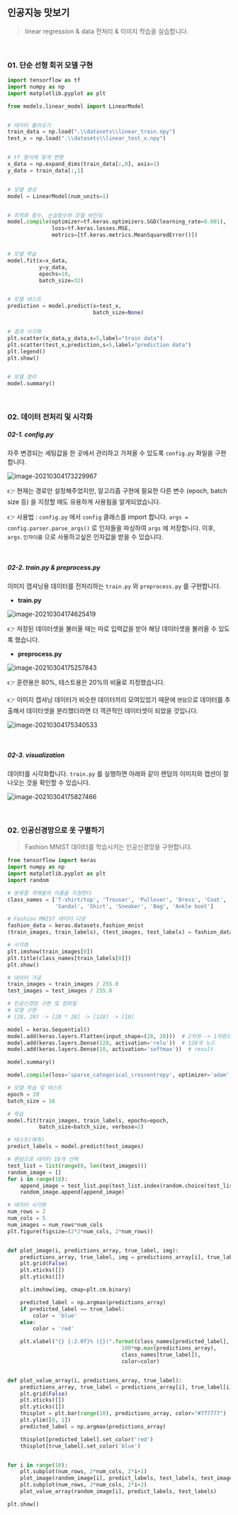 ## 인공지능 맛보기 

> linear regression & data 전처리 & 이미지 학습을 실습합니다.

<br/>

### 01. 단순 선형 회귀 모델 구현

```python
import tensorflow as tf
import numpy as np
import matplotlib.pyplot as plt

from models.linear_model import LinearModel


# 데이터 불러오기
train_data = np.load(".\\datasets\\linear_train.npy")
test_x = np.load(".\\datasets\\linear_test_x.npy")


# tf 형식에 맞게 변환
x_data = np.expand_dims(train_data[:,0], axis=1)
y_data = train_data[:,1]


# 모델 생성
model = LinearModel(num_units=1)


# 최적화 함수, 손실함수와 모델 바인딩
model.compile(optimizer=tf.keras.optimizers.SGD(learning_rate=0.001),
			  loss=tf.keras.losses.MSE,
			  metrics=[tf.keras.metrics.MeanSquaredError()])


# 모델 학습
model.fit(x=x_data, 
		  y=y_data, 
		  epochs=10, 
		  batch_size=32)


# 모델 테스트
prediction = model.predict(x=test_x,
    					   batch_size=None)


# 결과 시각화
plt.scatter(x_data,y_data,s=5,label="train data")
plt.scatter(test_x,prediction,s=5,label="prediction data")
plt.legend()
plt.show()


# 모델 정리
model.summary()
```

<br/>

### 02. 데이터 전처리 및 시각화 

##### 02-1.  config.py  

자주 변경되는 세팅값을 한 곳에서 관리하고 가져올 수 있도록 `config.py` 파일을 구현합니다.

![image-20210304173229967](README.assets/image-20210304173229967.png)

👉 현재는 경로만 설정해주었지만, 알고리즘 구현에 필요한 다른 변수 (epoch, batch size 등) 을 지정할 때도 유용하게 사용됨을 알게되었습니다. 

👉 사용법 : `config.py` 에서 `config`  클래스를 import 합니다.  `args = config.parser.parse_args()` 로 인자들을 파싱하여 `args` 에 저장합니다. 이후, `args.인자이름` 으로 사용하고싶은 인자값을 받을 수 있습니다.

<br/>

##### 02-2. train.py & preprocess.py

이미지 캡셔닝용 데이터를 전처리하는 `train.py` 와 `preprocess.py` 를 구현합니다. 

- **train.py**

![image-20210304174625419](README.assets/image-20210304174625419.png)

👉 저장된 데이터셋을 불러올 때는 따로 입력값을 받아 해당 데이터셋을 불러올 수 있도록 했습니다.

- **preprocess.py**

![image-20210304175257843](README.assets/image-20210304175257843.png)

👉 훈련용은 80%, 테스트용은 20%의 비율로 지정했습니다. 

👉 이미지 캡셔닝 데이터가 비슷한 데이터끼리 모여있었기 때문에 `랜덤`으로 데이터를 추출해서 데이터셋을 분리했더라면 더 객관적인 데이터셋이 되었을 것입니다.  

![image-20210304175340533](README.assets/image-20210304175340533.png)

<br/>

##### 02-3. visualization

데이터를 시각화합니다. `train.py` 를 실행하면 아래와 같이 랜덤의 이미지와 캡션이 잘 나오는 것을 확인할 수 있습니다. 

![image-20210304175827466](README.assets/image-20210304175827466.png)

<br/>

### 02. 인공신경망으로 옷 구별하기

> Fashion MNIST 데이터를 학습시키는 인공신경망을 구현합니다.

```python
from tensorflow import keras
import numpy as np
import matplotlib.pyplot as plt
import random

# 분류할 객체들의 이름을 지정한다
class_names = ['T-shirt/top', 'Trouser', 'Pullover', 'Dress', 'Coat',
               'Sandal', 'Shirt', 'Sneaker', 'Bag', 'Ankle boot']

# Fashion MNIST 데이터 다운
fashion_data = keras.datasets.fashion_mnist
(train_images, train_labels), (test_images, test_labels) = fashion_data.load_data()

# 시각화
plt.imshow(train_images[0])
plt.title(class_names[train_labels[0]])
plt.show()

# 데이터 가공
train_images = train_images / 255.0
test_images = test_images / 255.0

# 인공신경망 구현 및 컴파일
# 모델 구현
# [28, 28] -> [28 * 28] -> [128] -> [10]

model = keras.Sequential()
model.add(keras.layers.Flatten(input_shape=(28, 28)))  # 2차원 -> 1차원으로 변경
model.add(keras.layers.Dense(128, activation='relu'))  # 128개 노드
model.add(keras.layers.Dense(10, activation='softmax'))  # result

model.summary()

model.compile(loss='sparse_categorical_crossentropy', optimizer='adam', metrics=['acc'])

# 모델 학습 및 테스트
epoch = 20
batch_size = 16

# 학습
model.fit(train_images, train_labels, epochs=epoch,
          batch_size=batch_size, verbose=2)

# 테스트(예측)
predict_labels = model.predict(test_images)

# 랜덤으로 데이터 10개 선택
test_list = list(range(0, len(test_images)))
random_image = []
for i in range(10):
    append_image = test_list.pop(test_list.index(random.choice(test_list)))
    random_image.append(append_image)

# 데이터 시각화
num_rows = 2
num_cols = 5
num_images = num_rows*num_cols
plt.figure(figsize=(2*2*num_cols, 2*num_rows))


def plot_image(i, predictions_array, true_label, img):
    predictions_array, true_label, img = predictions_array[i], true_label[i], img[i]
    plt.grid(False)
    plt.xticks([])
    plt.yticks([])

    plt.imshow(img, cmap=plt.cm.binary)

    predicted_label = np.argmax(predictions_array)
    if predicted_label == true_label:
        color = 'blue'
    else:
        color = 'red'

    plt.xlabel("{} {:2.0f}% ({})".format(class_names[predicted_label],
                                    100*np.max(predictions_array),
                                    class_names[true_label]),
                                    color=color)


def plot_value_array(i, predictions_array, true_label):
    predictions_array, true_label = predictions_array[i], true_label[i]
    plt.grid(False)
    plt.xticks([])
    plt.yticks([])
    thisplot = plt.bar(range(10), predictions_array, color="#777777")
    plt.ylim([0, 1])
    predicted_label = np.argmax(predictions_array)

    thisplot[predicted_label].set_color('red')
    thisplot[true_label].set_color('blue')


for i in range(10):
    plt.subplot(num_rows, 2*num_cols, 2*i+1)
    plot_image(random_image[i], predict_labels, test_labels, test_images)
    plt.subplot(num_rows, 2*num_cols, 2*i+2)
    plot_value_array(random_image[i], predict_labels, test_labels)

plt.show()
```













